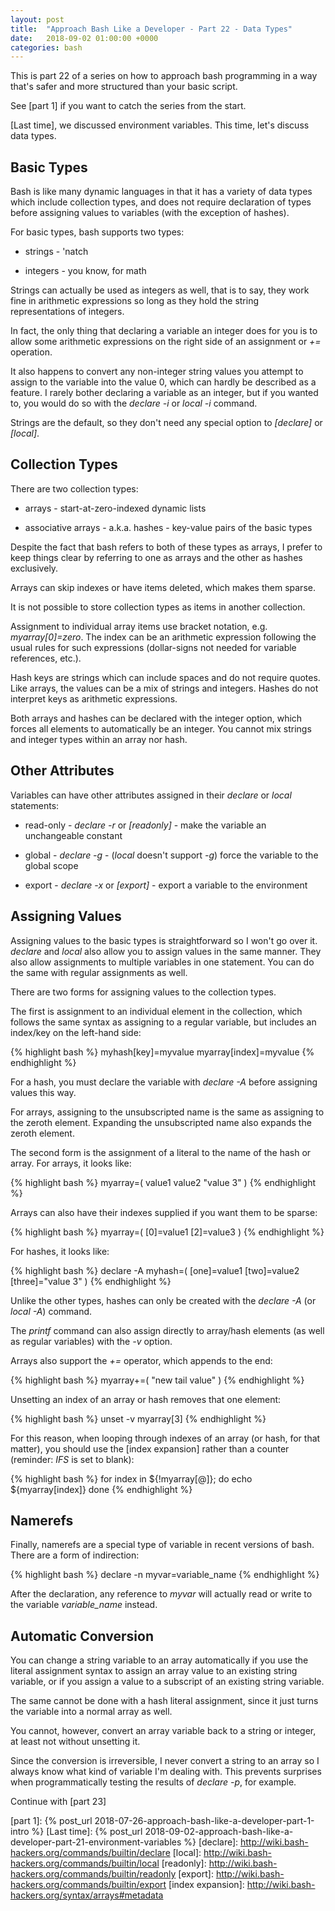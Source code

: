 ```yaml
---
layout: post
title:  "Approach Bash Like a Developer - Part 22 - Data Types"
date:   2018-09-02 01:00:00 +0000
categories: bash
---
```


This is part 22 of a series on how to approach bash programming in a way
that's safer and more structured than your basic script.

See [part 1] if you want to catch the series from the start.

[Last time], we discussed environment variables.  This time, let's
discuss data types.

Basic Types
-----------

Bash is like many dynamic languages in that it has a variety of data
types which include collection types, and does not require declaration
of types before assigning values to variables (with the exception of
hashes).

For basic types, bash supports two types:

-   strings - 'natch

-   integers - you know, for math

Strings can actually be used as integers as well, that is to say, they
work fine in arithmetic expressions so long as they hold the string
representations of integers.

In fact, the only thing that declaring a variable an integer does for
you is to allow some arithmetic expressions on the right side of an
assignment or *+=* operation.

It also happens to convert any non-integer string values you attempt to
assign to the variable into the value 0, which can hardly be described
as a feature.  I rarely bother declaring a variable as an integer, but
if you wanted to, you would do so with the *declare -i* or *local -i*
command.

Strings are the default, so they don't need any special option to
*[declare]* or *[local]*.

Collection Types
----------------

There are two collection types:

-   arrays - start-at-zero-indexed dynamic lists

-   associative arrays - a.k.a. hashes - key-value pairs of the basic
    types

Despite the fact that bash refers to both of these types as arrays, I
prefer to keep things clear by referring to one as arrays and the
other as hashes exclusively.

Arrays can skip indexes or have items deleted, which makes them sparse.

It is not possible to store collection types as items in another
collection.

Assignment to individual array items use bracket notation, e.g.
*myarray[0]=zero*. The index can be an arithmetic expression following
the usual rules for such expressions (dollar-signs not needed for
variable references, etc.).

Hash keys are strings which can include spaces and do not require
quotes.  Like arrays, the values can be a mix of strings and integers.
Hashes do not interpret keys as arithmetic expressions.

Both arrays and hashes can be declared with the integer option, which
forces all elements to automatically be an integer.  You cannot mix
strings and integer types within an array nor hash.

Other Attributes
----------------

Variables can have other attributes assigned in their *declare* or
*local* statements:

-   read-only - *declare -r* or *[readonly]* - make the variable an
    unchangeable constant

-   global - *declare -g* - (*local* doesn't support *-g*) force the
    variable to the global scope

-   export - *declare -x* or *[export]* - export a variable to the
    environment

Assigning Values
----------------

Assigning values to the basic types is straightforward so I won't go
over it.  *declare* and *local* also allow you to assign values in the
same manner.  They also allow assignments to multiple variables in one
statement.  You can do the same with regular assignments as well.

There are two forms for assigning values to the collection types.

The first is assignment to an individual element in the collection,
which follows the same syntax as assigning to a regular variable, but
includes an index/key on the left-hand side:

{% highlight bash %}
myhash[key]=myvalue
myarray[index]=myvalue
{% endhighlight %}

For a hash, you must declare the variable with *declare -A* before
assigning values this way.

For arrays, assigning to the unsubscripted name is the same as assigning
to the zeroth element.  Expanding the unsubscripted name also expands
the zeroth element.

The second form is the assignment of a literal to the name of the hash
or array.  For arrays, it looks like:

{% highlight bash %}
myarray=( value1 value2 "value 3" )
{% endhighlight %}

Arrays can also have their indexes supplied if you want them to be
sparse:

{% highlight bash %}
myarray=( [0]=value1 [2]=value3 )
{% endhighlight %}

For hashes, it looks like:

{% highlight bash %}
declare -A myhash=( [one]=value1 [two]=value2 [three]="value 3" )
{% endhighlight %}

Unlike the other types, hashes can only be created with the *declare -A*
(or *local -A*) command.

The *printf* command can also assign directly to array/hash elements
(as well as regular variables) with the *-v* option.

Arrays also support the *+=* operator, which appends to the end:

{% highlight bash %}
myarray+=( "new tail value" )
{% endhighlight %}

Unsetting an index of an array or hash removes that one element:

{% highlight bash %}
unset -v myarray[3]
{% endhighlight %}

For this reason, when looping through indexes of an array (or hash, for
that matter), you should use the [index expansion] rather than a counter
(reminder: *IFS* is set to blank):

{% highlight bash %}
for index in ${!myarray[@]}; do
  echo ${myarray[index]}
done
{% endhighlight %}

Namerefs
--------

Finally, namerefs are a special type of variable in recent versions of
bash.  There are a form of indirection:

{% highlight bash %}
declare -n myvar=variable_name
{% endhighlight %}

After the declaration, any reference to *myvar* will actually read or
write to the variable *variable_name* instead.

Automatic Conversion
--------------------

You can change a string variable to an array automatically if you use
the literal assignment syntax to assign an array value to an existing
string variable, or if you assign a value to a subscript of an existing
string variable.

The same cannot be done with a hash literal assignment, since it just
turns the variable into a normal array as well.

You cannot, however, convert an array variable back to a string or
integer, at least not without unsetting it.

Since the conversion is irreversible, I never convert a string to an
array so I always know what kind of variable I'm dealing with.  This
prevents surprises when programmatically testing the results of *declare
-p*, for example.

Continue with [part 23]

  [part 1]:       {% post_url 2018-07-26-approach-bash-like-a-developer-part-1-intro                      %}
  [Last time]:    {% post_url 2018-09-02-approach-bash-like-a-developer-part-21-environment-variables     %}
  [declare]:      http://wiki.bash-hackers.org/commands/builtin/declare
  [local]:        http://wiki.bash-hackers.org/commands/builtin/local
  [readonly]:     http://wiki.bash-hackers.org/commands/builtin/readonly
  [export]:       http://wiki.bash-hackers.org/commands/builtin/export
  [index expansion]: http://wiki.bash-hackers.org/syntax/arrays#metadata
